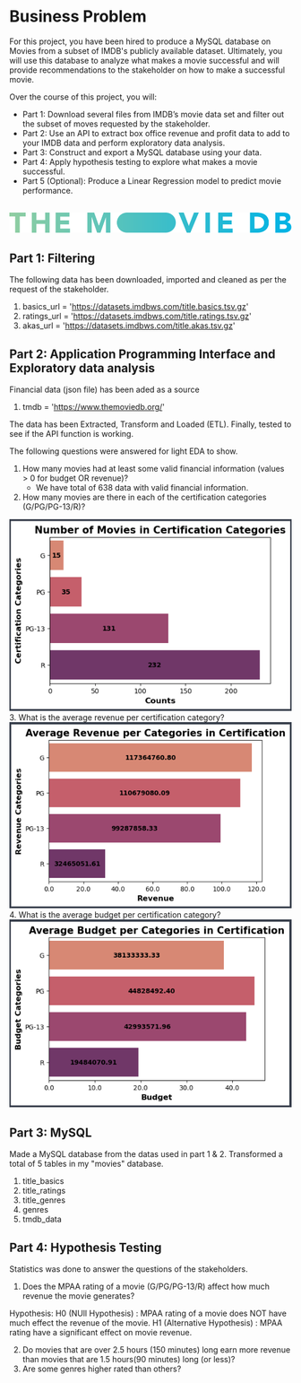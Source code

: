 # Business Problem

For this project, you have been hired to produce a MySQL database on Movies from a subset of IMDB's publicly available dataset. Ultimately, you will use this database to analyze what makes a movie successful and will provide recommendations to the stakeholder on how to make a successful movie.

Over the course of this project, you will:

* Part 1: Download several files from IMDB’s movie data set and filter out the subset of moves requested by the stakeholder.
* Part 2: Use an API to extract box office revenue and profit data to add to your IMDB data and perform exploratory data analysis.
* Part 3: Construct and export a MySQL database using your data.
* Part 4: Apply hypothesis testing to explore what makes a movie successful.
* Part 5 (Optional): Produce a Linear Regression model to predict movie performance. <br><br>

<img src = 'blue_long_2-9665a76b1ae401a510ec1e0ca40ddcb3b0cfe45f1d51b77a308fea0845885648.svg'>

## Part 1: Filtering

The following data has been downloaded, imported and cleaned as per the request of the stakeholder.
 
1. basics_url = 'https://datasets.imdbws.com/title.basics.tsv.gz'
2. ratings_url = 'https://datasets.imdbws.com/title.ratings.tsv.gz'
3. akas_url = 'https://datasets.imdbws.com/title.akas.tsv.gz'

## Part 2: Application Programming Interface and Exploratory data analysis

Financial data (json file) has been aded as a source 

1. tmdb = 'https://www.themoviedb.org/'

The data has been Extracted, Transform and Loaded (ETL). Finally, tested to see if the API function is working.

The following questions were answered for light EDA to show.

1. How many movies had at least some valid financial information (values > 0 for budget OR revenue)?
    - We have total of 638 data with valid financial information.
2. How many movies are there in each of the certification categories (G/PG/PG-13/R)?
<img src = 'EDA No of Movies.png'>
3. What is the average revenue per certification category?
<img src = 'EDA Average revenue.png'>
4. What is the average budget per certification category?
<img src = 'EDA Average Budget.png'>

## Part 3: MySQL

Made a MySQL database from the datas used in part 1 & 2. Transformed a total of 5 tables in my "movies" database.
1. title_basics
2. title_ratings
3. title_genres
4. genres
5. tmdb_data 

## Part 4: Hypothesis Testing

Statistics was done to answer the questions of the stakeholders. 

1. Does the MPAA rating of a movie (G/PG/PG-13/R) affect how much revenue the movie generates?

Hypothesis:
H0 (NUll Hypothesis) : MPAA rating of a movie does NOT have much effect the revenue of the movie.
H1 (Alternative Hypothesis) : MPAA rating have a significant effect on movie revenue.

2. Do movies that are over 2.5 hours (150 minutes) long earn more revenue than movies that are 1.5 hours(90 minutes) long (or less)?
3. Are some genres higher rated than others?
